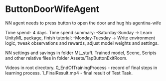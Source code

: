 # ButtonDoorWifeAgent
NN agent needs to press button to open the door and hug his agentina-wife

Time spend- 4 days.
Time spend summary:
-Saturday-Sunday -> Learn UnityML package, finish tutorial;
-Monday-Tuesday -> Write environment logic, tweak observations and rewards, adjust model weights and settings.

NN settings and savings in folder ML_stuff.
Trained model, Scene, Scripts and other relative files in folder Assets/TapButtonExitRoom.

Videos in root directory. 
0_EndOfTrainingProcess - record of final steps in learning process.
1_FinalResult.mp4 - final result of Test Task.